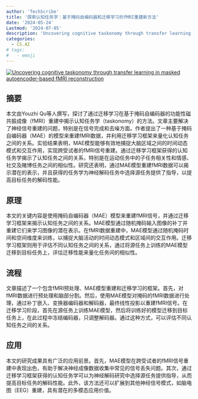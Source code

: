 ```yaml
---
author: 'TechScribe'
title: '探索认知任务学：基于掩码自编码器和迁移学习的fMRI重建新方法'
date: '2024-05-24'
Lastmod: '2024-07-05'
description: 'Uncovering cognitive taskonomy through transfer learning in masked autoencoder-based fMRI reconstruction'
categories:
  - CS.AI
# tags:
#   - emoji
---
```


[![Uncovering cognitive taskonomy through transfer learning in masked autoencoder-based fMRI reconstruction](https://arxiv-research-1301205113.cos.ap-guangzhou.myqcloud.com/images/2407.00033v1.pdf_0.jpg)](https://arxiv.org/abs/2407.00033v1)

## 摘要

本文由Youzhi Qu等人撰写，探讨了通过迁移学习在基于掩码自编码器的功能性磁共振成像（fMRI）重建中揭示认知任务学（taskonomy）的方法。文章主要解决了神经信号重建的问题，特别是在信号完成和去噪方面。作者提出了一种基于掩码自编码器（MAE）的模型来重建fMRI数据，并利用迁移学习框架来量化认知任务之间的关系。实验结果表明，MAE模型能够有效地捕捉大脑区域之间的时间动态模式和交互作用，实现跨受试者的fMRI信号重建。通过迁移学习框架获得的认知任务学揭示了认知任务之间的关系，特别是在运动任务中的子任务相关性和情感、社交及赌博任务之间的相似性。研究还表明，通过MAE模型重建fMRI数据可以揭示潜在的表示，并且获得的任务学为神经解码任务中选择源任务提供了指导，以提高目标任务的解码性能。<!--more-->

## 原理

本文的关键内容是使用掩码自编码器（MAE）模型来重建fMRI信号，并通过迁移学习框架来揭示认知任务之间的关系。MAE模型通过随机掩码输入图像的补丁并重建它们来学习图像的潜在表示。在fMRI数据重建中，MAE模型通过随机掩码时间和空间维度来训练，以捕捉大脑活动的时间动态模式和区域间的交互作用。迁移学习框架则用于评估不同认知任务之间的关系，通过将源任务上训练的MAE模型迁移到目标任务上，评估迁移性能来量化任务间的相似性。

## 流程

文章描述了一个包含fMRI预处理、MAE模型重建和迁移学习的框架。首先，对fMRI数据进行预处理和脑部分割。然后，使用MAE模型对掩码的fMRI数据进行处理，通过补丁嵌入、变换器编码器和解码器，最终线性投影以重建fMRI信号。在迁移学习阶段，首先在源任务上训练MAE模型，然后将训练好的模型迁移到目标任务上，在此过程中冻结编码器，只调整解码器。通过这种方式，可以评估不同认知任务之间的关系。

## 应用

本文的研究成果具有广泛的应用前景。首先，MAE模型在跨受试者的fMRI信号重建中表现出色，有助于解决神经成像数据收集中常见的信号丢失问题。其次，通过迁移学习框架获得的认知任务学可以为神经解码研究中选择源任务提供指导，从而提高目标任务的解码性能。此外，该方法还可以扩展到其他神经信号模式，如脑电图（EEG）重建，具有潜在的多模态应用价值。
